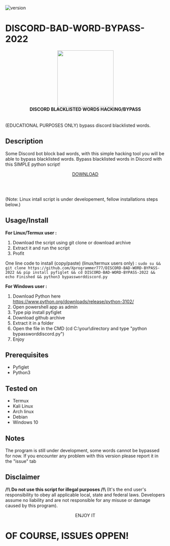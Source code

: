 ![version](https://img.shields.io/badge/Version-1.0.0-green)
# DISCORD-BAD-WORD-BYPASS-2022

<div align="center" class="stuff"><img src="https://preview.redd.it/841krdvmenb61.png?auto=webp&s=a04949ed5e86e990f7e591bacd8845bdca641243" width="177" align="center"/> </div>
<strong><div class="stuff" align="center">DISCORD BLACKLISTED WORDS HACKING/BYPASS</div> </strong>
<br>
<br>
(EDUCATIONAL PURPOSES ONLY) bypass discord blacklisted words.

Description
-----------
Some Discord bot block bad words, with this simple hacking tool you will be able to bypass blacklisted words.
Bypass blacklisted words in Discord with this SIMPLE python script!<br>
<a href="https://github.com/Xprogrammer777/DISCORD-BAD-WORD-BYPASS-2022/archive/refs/heads/main.zip"><p align="center">DOWNLOAD</p></a> <br> <br>

(Note: Linux intall script is under developement, fellow installations steps below.)

Usage/Install
-----
<strong> For Linux/Termux user : </strong>
1. Download the script using git clone or download archive
2. Extract it and run the script
3. Profit

One line code to install (copy/paste) (linux/termux users only) : 
```sudo su && git clone https://github.com/Xprogrammer777/DISCORD-BAD-WORD-BYPASS-2022 && pip install pyfiglet && cd DISCORD-BAD-WORD-BYPASS-2022 && echo Finished && python3 bypassworddiscord.py ```

<strong> For Windows user : </strong>
1. Download Python here https://www.python.org/downloads/release/python-3102/
2. Open powershell app as admin
3. Type pip install pyfiglet
4. Download github archive
5. Extract it in a folder
6. Open the file in the CMD (cd C:\your\directory and type "python bypassworddiscord.py")
7. Enjoy


Prerequisites
-------------
* Pyfiglet
* Python3

Tested on
-----------
* Termux
* Kali Linux
* Arch linux
* Debian
* Windows 10


Notes
-------------
The program is still under development, some words cannot be bypassed for now. If you encounter any problem with this version please report it in the "issue" tab


Disclaimer 
---------------------
<strong> /!\ Do not use this script for illegal purposes /!\ </strong>
(It's the end user's responsibility to obey all applicable local, state and federal laws. Developers assume no liability and are not responsible for any misuse or damage caused by this program).


<center> ENJOY IT </center>

# OF COURSE, ISSUES OPPEN!



